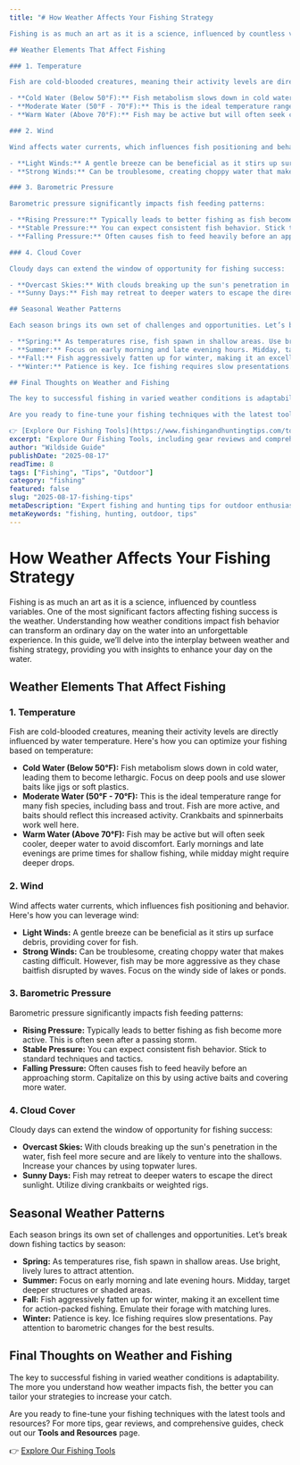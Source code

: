 ```yaml
---
title: "# How Weather Affects Your Fishing Strategy

Fishing is as much an art as it is a science, influenced by countless variables. One of the most significant factors affecting fishing success is the weather. Understanding how weather conditions impact fish behavior can transform an ordinary day on the water into an unforgettable experience. In this guide, we’ll delve into the interplay between weather and fishing strategy, providing you with insights to enhance your day on the water.

## Weather Elements That Affect Fishing

### 1. Temperature

Fish are cold-blooded creatures, meaning their activity levels are directly influenced by water temperature. Here's how you can optimize your fishing based on temperature:

- **Cold Water (Below 50°F):** Fish metabolism slows down in cold water, leading them to become lethargic. Focus on deep pools and use slower baits like jigs or soft plastics.
- **Moderate Water (50°F - 70°F):** This is the ideal temperature range for many fish species, including bass and trout. Fish are more active, and baits should reflect this increased activity. Crankbaits and spinnerbaits work well here.
- **Warm Water (Above 70°F):** Fish may be active but will often seek cooler, deeper water to avoid discomfort. Early mornings and late evenings are prime times for shallow fishing, while midday might require deeper drops.

### 2. Wind

Wind affects water currents, which influences fish positioning and behavior. Here's how you can leverage wind:

- **Light Winds:** A gentle breeze can be beneficial as it stirs up surface debris, providing cover for fish.
- **Strong Winds:** Can be troublesome, creating choppy water that makes casting difficult. However, fish may be more aggressive as they chase baitfish disrupted by waves. Focus on the windy side of lakes or ponds.

### 3. Barometric Pressure

Barometric pressure significantly impacts fish feeding patterns:

- **Rising Pressure:** Typically leads to better fishing as fish become more active. This is often seen after a passing storm.
- **Stable Pressure:** You can expect consistent fish behavior. Stick to standard techniques and tactics.
- **Falling Pressure:** Often causes fish to feed heavily before an approaching storm. Capitalize on this by using active baits and covering more water.

### 4. Cloud Cover

Cloudy days can extend the window of opportunity for fishing success:

- **Overcast Skies:** With clouds breaking up the sun's penetration in the water, fish feel more secure and are likely to venture into the shallows. Increase your chances by using topwater lures.
- **Sunny Days:** Fish may retreat to deeper waters to escape the direct sunlight. Utilize diving crankbaits or weighted rigs.

## Seasonal Weather Patterns

Each season brings its own set of challenges and opportunities. Let’s break down fishing tactics by season:

- **Spring:** As temperatures rise, fish spawn in shallow areas. Use bright, lively lures to attract attention.
- **Summer:** Focus on early morning and late evening hours. Midday, target deeper structures or shaded areas.
- **Fall:** Fish aggressively fatten up for winter, making it an excellent time for action-packed fishing. Emulate their forage with matching lures.
- **Winter:** Patience is key. Ice fishing requires slow presentations. Pay attention to barometric changes for the best results.

## Final Thoughts on Weather and Fishing

The key to successful fishing in varied weather conditions is adaptability. The more you understand how weather impacts fish, the better you can tailor your strategies to increase your catch.

Are you ready to fine-tune your fishing techniques with the latest tools and resources? For more tips, gear reviews, and comprehensive guides, check out our **Tools and Resources** page. 

👉 [Explore Our Fishing Tools](https://www.fishingandhuntingtips.com/tools)"
excerpt: "Explore Our Fishing Tools, including gear reviews and comprehensive guides, to elevate your fishing experience."
author: "Wildside Guide"
publishDate: "2025-08-17"
readTime: 8
tags: ["Fishing", "Tips", "Outdoor"]
category: "fishing"
featured: false
slug: "2025-08-17-fishing-tips"
metaDescription: "Expert fishing and hunting tips for outdoor enthusiasts"
metaKeywords: "fishing, hunting, outdoor, tips"
---
```

# How Weather Affects Your Fishing Strategy

Fishing is as much an art as it is a science, influenced by countless variables. One of the most significant factors affecting fishing success is the weather. Understanding how weather conditions impact fish behavior can transform an ordinary day on the water into an unforgettable experience. In this guide, we’ll delve into the interplay between weather and fishing strategy, providing you with insights to enhance your day on the water.

## Weather Elements That Affect Fishing

### 1. Temperature

Fish are cold-blooded creatures, meaning their activity levels are directly influenced by water temperature. Here's how you can optimize your fishing based on temperature:

- **Cold Water (Below 50°F):** Fish metabolism slows down in cold water, leading them to become lethargic. Focus on deep pools and use slower baits like jigs or soft plastics.
- **Moderate Water (50°F - 70°F):** This is the ideal temperature range for many fish species, including bass and trout. Fish are more active, and baits should reflect this increased activity. Crankbaits and spinnerbaits work well here.
- **Warm Water (Above 70°F):** Fish may be active but will often seek cooler, deeper water to avoid discomfort. Early mornings and late evenings are prime times for shallow fishing, while midday might require deeper drops.

### 2. Wind

Wind affects water currents, which influences fish positioning and behavior. Here's how you can leverage wind:

- **Light Winds:** A gentle breeze can be beneficial as it stirs up surface debris, providing cover for fish.
- **Strong Winds:** Can be troublesome, creating choppy water that makes casting difficult. However, fish may be more aggressive as they chase baitfish disrupted by waves. Focus on the windy side of lakes or ponds.

### 3. Barometric Pressure

Barometric pressure significantly impacts fish feeding patterns:

- **Rising Pressure:** Typically leads to better fishing as fish become more active. This is often seen after a passing storm.
- **Stable Pressure:** You can expect consistent fish behavior. Stick to standard techniques and tactics.
- **Falling Pressure:** Often causes fish to feed heavily before an approaching storm. Capitalize on this by using active baits and covering more water.

### 4. Cloud Cover

Cloudy days can extend the window of opportunity for fishing success:

- **Overcast Skies:** With clouds breaking up the sun's penetration in the water, fish feel more secure and are likely to venture into the shallows. Increase your chances by using topwater lures.
- **Sunny Days:** Fish may retreat to deeper waters to escape the direct sunlight. Utilize diving crankbaits or weighted rigs.

## Seasonal Weather Patterns

Each season brings its own set of challenges and opportunities. Let’s break down fishing tactics by season:

- **Spring:** As temperatures rise, fish spawn in shallow areas. Use bright, lively lures to attract attention.
- **Summer:** Focus on early morning and late evening hours. Midday, target deeper structures or shaded areas.
- **Fall:** Fish aggressively fatten up for winter, making it an excellent time for action-packed fishing. Emulate their forage with matching lures.
- **Winter:** Patience is key. Ice fishing requires slow presentations. Pay attention to barometric changes for the best results.

## Final Thoughts on Weather and Fishing

The key to successful fishing in varied weather conditions is adaptability. The more you understand how weather impacts fish, the better you can tailor your strategies to increase your catch.

Are you ready to fine-tune your fishing techniques with the latest tools and resources? For more tips, gear reviews, and comprehensive guides, check out our **Tools and Resources** page. 

👉 [Explore Our Fishing Tools](https://www.fishingandhuntingtips.com/tools)